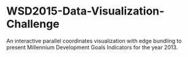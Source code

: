# WSD2015-Data-Visualization-Challenge
An interactive parallel coordinates visualization with edge bundling to present Millennium Development Goals Indicators for the year 2013.
